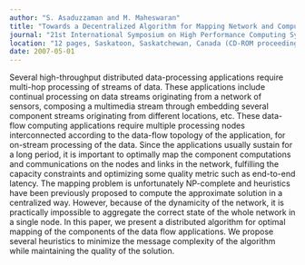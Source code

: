 ```yaml
---
author: "S. Asaduzzaman and M. Maheswaran"
title: "Towards a Decentralized Algorithm for Mapping Network and Computational Resources for Distributed Data-flow Computations"
journal: "21st International Symposium on High Performance Computing Systems and Applications (HPCS'07)"
location: "12 pages, Saskatoon, Saskatchewan, Canada (CD-ROM proceedings)"
date: 2007-05-01
---
```

Several high-throughput distributed data-processing applications require multi-hop processing of streams of data. These applications include continual processing on data streams originating from a network of sensors, composing a multimedia stream through embedding several component streams originating from different locations, etc. These data-flow computing applications require multiple processing nodes interconnected according to the data-flow topology of the application, for on-stream processing of the data. Since the applications usually sustain for a long period, it is important to optimally map the component computations and communications on the nodes and links in the network, fulfilling the capacity constraints and optimizing some quality metric such as end-to-end latency. The mapping problem is unfortunately NP-complete and heuristics have been previously proposed to compute the approximate solution in a centralized way. However, because of the dynamicity of the network, it is practically impossible to aggregate the correct state of the whole network in a single node. In this paper, we present a distributed algorithm for optimal mapping of the components of the data flow applications. We propose several heuristics to minimize the message complexity of the algorithm while maintaining the quality of the solution.